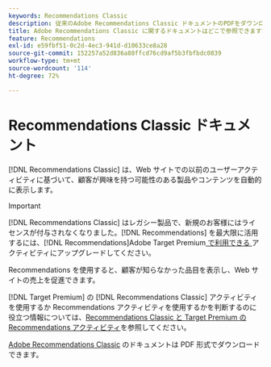 ```yaml
---
keywords: Recommendations Classic
description: 従来のAdobe Recommendations Classic ドキュメントのPDFをダウンロードします。
title: Adobe Recommendations Classic に関するドキュメントはどこで参照できますか？
feature: Recommendations
exl-id: e59fbf51-0c2d-4ec3-941d-d10633ce8a28
source-git-commit: 152257a52d836a88ffcd76cd9af5b3fbfbdc0839
workflow-type: tm+mt
source-wordcount: '114'
ht-degree: 72%

---
```


# Recommendations Classic ドキュメント

[!DNL Recommendations Classic] は、Web サイトでの以前のユーザーアクティビティに基づいて、顧客が興味を持つ可能性のある製品やコンテンツを自動的に表示します。

>[!IMPORTANT]
>
>[!DNL Recommendations Classic] はレガシー製品で、新規のお客様にはライセンスが付与されなくなりました。[!DNL Recommendations] を最大限に活用するには、[!DNL Recommendations]Adobe Target Premium[ で利用できる ](/help/main/c-intro/intro.md) アクティビティにアップグレードしてください。

Recommendations を使用すると、顧客が知らなかった品目を表示し、Web サイトの売上を促進できます。

[!DNL Target Premium] の [!DNL Recommendations Classic] アクティビティを使用するか Recommendations アクティビティを使用するかを判断するのに役立つ情報については、[Recommendations Classic と Target Premium の Recommendations アクティビティ](/help/main/c-recommendations/c-recommendations-faq/recommendations-classic-versus-recommendations-activities-target-premium.md)を参照してください。

[Adobe Recommendations Classic](/help/main/assets/adobe-recommendations-classic.pdf) のドキュメントは PDF 形式でダウンロードできます。

